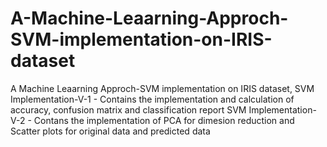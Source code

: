 # A-Machine-Leaarning-Approch-SVM-implementation-on-IRIS-dataset
A Machine Leaarning Approch-SVM implementation on IRIS dataset, 
SVM Implementation-V-1 - Contains the implementation and calculation of accuracy, confusion matrix and classification report
SVM Implementation-V-2 - Contans the implementation of PCA for dimesion reduction and Scatter plots for original data and predicted data
